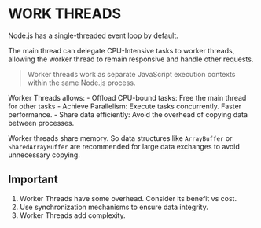 # WORK THREADS

Node.js has a single-threaded event loop by default.

The main thread can delegate CPU-Intensive tasks to worker threads, allowing the worker thread to remain responsive and handle other requests.

> Worker threads work as separate JavaScript execution contexts within the same Node.js process.

Worker Threads allows:
    - Offload CPU-bound tasks: Free the main thread for other tasks
    - Achieve Parallelism: Execute tasks concurrently. Faster performance.
    - Share data efficiently: Avoid the overhead of copying data between processes.

Worker threads share memory. So data structures like `ArrayBuffer` or `SharedArrayBuffer` are recommended for large data exchanges to avoid unnecessary copying.

## Important

1. Worker Threads have some overhead. Consider its benefit vs cost.
2. Use synchronization mechanisms to ensure data integrity.
3. Worker Threads add complexity.
